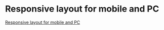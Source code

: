 # Responsive layout for mobile and PC
[Responsive layout for mobile and PC](https://aiwithcloud.com/2022/09/19/responsive_layout_for_mobile_and_pc/)